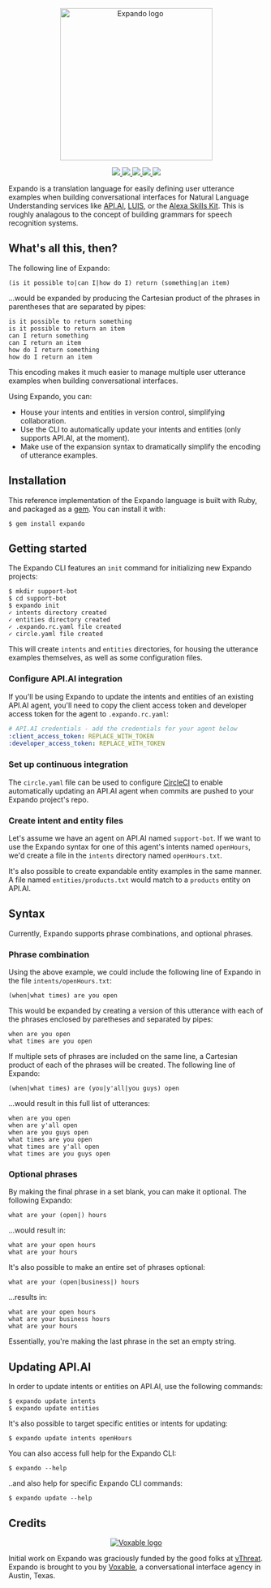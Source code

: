<p align="center">
  <img title="Expando logo" src='https://cloud.githubusercontent.com/assets/2220/19525778/b1b3130e-95e7-11e6-9efd-09f195f720ff.png' width=300 />
</p>

<p align="center">
  <a title="Gem Version" href="https://rubygems.org/gems/expando">
    <img src="https://img.shields.io/gem/v/expando.svg" />
  </a>
   <a title="Linux Build Status" href="https://travis-ci.org/expando-lang/expando">
    <img src="https://img.shields.io/travis/expando-lang/expando/master.svg?label=Linux%20build" />
  </a>
  <a title="Code Climate" href="https://codeclimate.com/github/expando-lang/expando">
    <img src="https://img.shields.io/codeclimate/github/expando-lang/expando.svg" />
  </a>
  <a title="Dependency Status" href="https://gemnasium.com/expando-lang/expando">
    <img src="https://img.shields.io/gemnasium/expando-lang/expando.svg" />
  </a>
  <a title="Security" href="https://hakiri.io/github/expando-lang/expando/master">
    <img src="https://hakiri.io/github/expando-lang/expando/master.svg" />
  </a>
</p>

Expando is a translation language for easily defining user utterance examples when building conversational interfaces for Natural Language Understanding services like [API.AI](https://api.ai), [LUIS](https://www.luis.ai/), or the [Alexa Skills Kit](https://developer.amazon.com/alexa). This is roughly analagous to the concept of building grammars for speech recognition systems. 

## What's all this, then?

The following line of Expando:

```text
(is it possible to|can I|how do I) return (something|an item)
```

...would be expanded by producing the Cartesian product of the phrases in parentheses that are separated by pipes:

```text
is it possible to return something
is it possible to return an item
can I return something
can I return an item
how do I return something
how do I return an item
```

This encoding makes it much easier to manage multiple user utterance examples when building conversational interfaces.

Using Expando, you can:

* House your intents and entities in version control, simplifying collaboration.
* Use the CLI to automatically update your intents and entities (only supports API.AI, at the moment).
* Make use of the expansion syntax to dramatically simplify the encoding of utterance examples.

## Installation

This reference implementation of the Expando language is built with Ruby, and packaged as a [gem](https://rubygems.org/). You can install it with:

```console
$ gem install expando
```

## Getting started

The Expando CLI features an `init` command for initializing new Expando projects:

```console
$ mkdir support-bot
$ cd support-bot
$ expando init
✓ intents directory created
✓ entities directory created
✓ .expando.rc.yaml file created
✓ circle.yaml file created
```

This will create `intents` and `entities` directories, for housing the utterance examples themselves, as well as some configuration files.

### Configure API.AI integration

If you'll be using Expando to update the intents and entities of an existing API.AI agent, you'll need to copy the client access token and developer access token for the agent to `.expando.rc.yaml`:

```yaml
# API.AI credentials - add the credentials for your agent below
:client_access_token: REPLACE_WITH_TOKEN
:developer_access_token: REPLACE_WITH_TOKEN
```

### Set up continuous integration

The `circle.yaml` file can be used to configure [CircleCI](https://circleci.com/) to enable automatically updating an API.AI agent when commits are pushed to your Expando project's repo.

### Create intent and entity files

Let's assume we have an agent on API.AI named `support-bot`. If we want to use the Expando syntax for one of this agent's intents named `openHours`, we'd create a file in the `intents` directory named `openHours.txt`.

It's also possible to create expandable entity examples in the same manner. A file named `entities/products.txt` would match to a `products` entity on API.AI.

## Syntax

Currently, Expando supports phrase combinations, and optional phrases.

### Phrase combination

Using the above example, we could include the following line of Expando in the file `intents/openHours.txt`:

```text
(when|what times) are you open
```

This would be expanded by creating a version of this utterance with each of the phrases enclosed by paretheses and separated by pipes:

```text
when are you open
what times are you open
```

If multiple sets of phrases are included on the same line, a Cartesian product of each of the phrases will be created. The following line of Expando:

```text
(when|what times) are (you|y'all|you guys) open
```

...would result in this full list of utterances:

```text
when are you open
when are y'all open
when are you guys open
what times are you open
what times are y'all open
what times are you guys open
```

### Optional phrases

By making the final phrase in a set blank, you can make it optional. The following Expando:

```text
what are your (open|) hours
```

...would result in:

```text
what are your open hours
what are your hours
```

It's also possible to make an entire set of phrases optional:

```text
what are your (open|business|) hours
```

...results in:

```text
what are your open hours
what are your business hours
what are your hours
```

Essentially, you're making the last phrase in the set an empty string.

## Updating API.AI

In order to update intents or entities on API.AI, use the following commands:

```console
$ expando update intents
$ expando update entities
```

It's also possible to target specific entities or intents for updating:

```console
$ expando update intents openHours
```

You can also access full help for the Expando CLI:

```console
$ expando --help
```

..and also help for specific Expando CLI commands:

```console
$ expando update --help
```

## Credits


<p align="center"><a href="https://voxable.io"><img title="Voxable logo" src="https://cloud.githubusercontent.com/assets/2220/14663745/8b5688dc-0689-11e6-95b9-7765fa59128e.png" /></a></p>

Initial work on Expando was graciously funded by the good folks at [vThreat](https://vthreat.com). Expando is brought to you by [Voxable](http://voxable.io), a conversational interface agency in Austin, Texas.